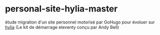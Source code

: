 # personal-site-hylia-master
 étude migration d'un site personnel motorisé par GoHugo pour évoluer sur [hylia](https://github.com/andybelldesign/hylia) (Le kit de démarrage eleventy conçu par Andy Bell)
